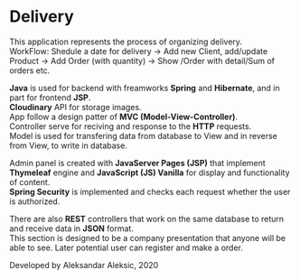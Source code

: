 # Delivery

This application represents the process of organizing delivery. <br>
WorkFlow: Shedule a date for delivery -> Add new Client, add/update Product -> Add Order (with quantity) -> Show /Order with detail/Sum of orders etc.

<b>Java</b> is used for backend with freamworks <b>Spring</b> and <b>Hibernate</b>, and in part for frontend <b>JSP</b>.<br>
<b>Cloudinary</b> API for storage images.<br>
App follow a design patter of <b>MVC (Model-View-Controller)</b>. <br>
Controller serve for reciving and response to the <b>HTTP</b> requests. <br>
Model is used for transfering data from database to View  and in reverse from View, to write in database. <br>

Admin panel is created with <b>JavaServer Pages (JSP)</b> that implement <b>Thymeleaf</b> engine and <b>JavaScript (JS) Vanilla</b> for display and functionality of content.<br> <b>Spring Security</b> is implemented and checks each request whether the user is authorized.

There are also <b>REST</b> controllers that work on the same database to return and receive data in <b>JSON</b> format. <br>
This section is designed to be a company presentation that anyone will be able to see. Later potential user can register and make a order.

Developed by Aleksandar Aleksic, 2020

